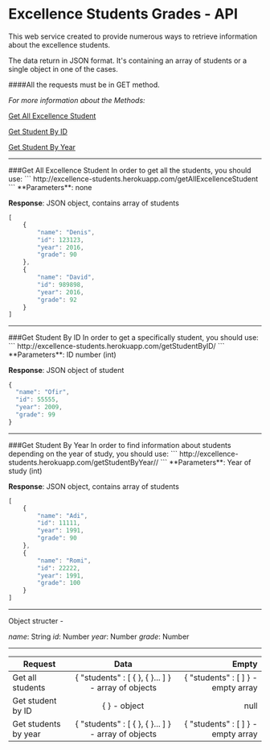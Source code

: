 # Excellence Students Grades - API

This web service created to provide numerous ways to retrieve information about the excellence students.

The data return in JSON format. It's containing an array of students or a single object in one of the cases.

####All the requests must be in GET method.

_For more information about the Methods:_

[Get All Excellence Student](#all)

[Get Student By ID](#byID)

[Get Student By Year](#byYear)


---
<a name="all">
###Get All Excellence Student
In order to get all the students, you should use:
```
http://excellence-students.herokuapp.com/getAllExcellenceStudent
```
**Parameters**: none

**Response**: JSON object, contains array of students
```javascript
[
    {
        "name": "Denis",
        "id": 123123,
        "year": 2016,
        "grade": 90
    },
    {
        "name": "David",
        "id": 989898,
        "year": 2016,
        "grade": 92
    }
]
```
---
<a name="byID">
###Get Student By ID
In order to get a specifically student, you should use:
```
http://excellence-students.herokuapp.com/getStudentByID/<ID_number>
```
**Parameters**: ID number (int)

**Response**: JSON object of student
```javascript
{
  "name": "Ofir",
  "id": 55555,
  "year": 2009,
  "grade": 99
}
```

---
<a name="byYear">
###Get Student By Year
In order to find information about students depending on the year of study, you should use:
```
http://excellence-students.herokuapp.com/getStudentByYear//<Year>
```
**Parameters**: Year of study (int)

**Response**: JSON object, contains array of students
```javascript
[
    {
        "name": "Adi",
        "id": 11111,
        "year": 1991,
        "grade": 90
    },
    {
        "name": "Romi",
        "id": 22222,
        "year": 1991,
        "grade": 100
    }
]
```
---

Object structer - 

*name*: String 
*id*: Number 
*year*: Number
*grade*: Number


---


| Request       | Data          | Empty  |
| ------------- |:-------------:| -----:|
| Get all students| { "students" : [ { }, { }... ] } - array of objects  | { "students" : [ ] } - empty array |
| Get student by ID | { } - object      |  null |
| Get students by year | { "students" : [ { }, { }... ] } - array of objects       |    { "students" : [ ] } - empty array |
